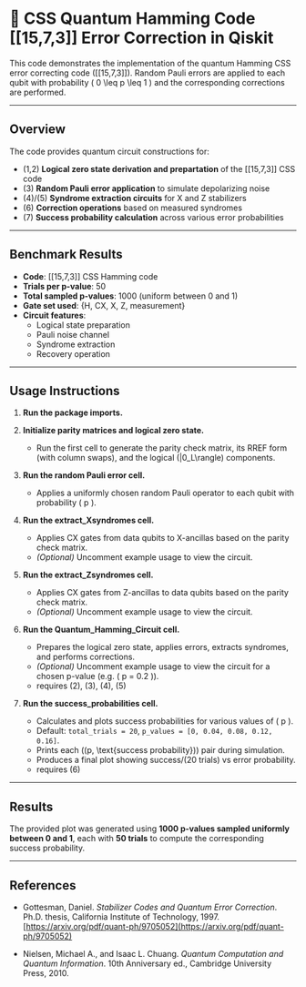# 🧩 CSS Quantum Hamming Code [[15,7,3]] Error Correction in Qiskit

This code demonstrates the implementation of the quantum Hamming CSS error correcting code \([[15,7,3]]\). Random Pauli errors are applied to each qubit with probability \( 0 \leq p \leq 1 \) and the corresponding corrections are performed.

---

## Overview

The code provides quantum circuit constructions for:

- (1,2) **Logical zero state derivation and prepartation** of the [[15,7,3]] CSS code  
- (3) **Random Pauli error application** to simulate depolarizing noise  
- (4)/(5) **Syndrome extraction circuits** for X and Z stabilizers  
- (6) **Correction operations** based on measured syndromes  
- (7) **Success probability calculation** across various error probabilities

---

## Benchmark Results

- **Code**: [[15,7,3]] CSS Hamming code  
- **Trials per p-value**: 50  
- **Total sampled p-values**: 1000 (uniform between 0 and 1)  
- **Gate set used**: {H, CX, X, Z, measurement}  
- **Circuit features**:
  - Logical state preparation  
  - Pauli noise channel  
  - Syndrome extraction  
  - Recovery operation

---

## Usage Instructions

1. **Run the package imports.**

2. **Initialize parity matrices and logical zero state.**  
   - Run the first cell to generate the parity check matrix, its RREF form (with column swaps), and the logical \(|0_L\rangle\) components.

3. **Run the random Pauli error cell.**  
   - Applies a uniformly chosen random Pauli operator to each qubit with probability \( p \).

4. **Run the extract_Xsyndromes cell.**  
   - Applies CX gates from data qubits to X-ancillas based on the parity check matrix.  
   - *(Optional)* Uncomment example usage to view the circuit.

5. **Run the extract_Zsyndromes cell.**  
   - Applies CX gates from Z-ancillas to data qubits based on the parity check matrix.  
   - *(Optional)* Uncomment example usage to view the circuit.

6. **Run the Quantum_Hamming_Circuit cell.**  
   - Prepares the logical zero state, applies errors, extracts syndromes, and performs corrections.  
   - *(Optional)* Uncomment example usage to view the circuit for a chosen p-value (e.g. \( p = 0.2 \)).
   - requires (2), (3), (4), (5)

7. **Run the success_probabilities cell.**  
   - Calculates and plots success probabilities for various values of \( p \).  
   - Default: `total_trials = 20`, `p_values = [0, 0.04, 0.08, 0.12, 0.16]`.  
   - Prints each \((p, \text{success probability})\) pair during simulation.  
   - Produces a final plot showing success/(20 trials) vs error probability.
   - requires (6)

---

## Results

The provided plot was generated using **1000 p-values sampled uniformly between 0 and 1**, each with **50 trials** to compute the corresponding success probability.

---

## References

- Gottesman, Daniel. *Stabilizer Codes and Quantum Error Correction*. Ph.D. thesis, California Institute of Technology, 1997.  
  [https://arxiv.org/pdf/quant-ph/9705052](https://arxiv.org/pdf/quant-ph/9705052)

- Nielsen, Michael A., and Isaac L. Chuang. *Quantum Computation and Quantum Information*. 10th Anniversary ed., Cambridge University Press, 2010.
